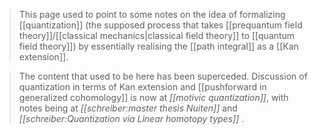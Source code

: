 
> This page used to point to some notes on the idea of formalizing [[quantization]] (the supposed process that takes [[prequantum field theory]]/[[classical mechanics|classical field theory]] to [[quantum field theory]]) by essentially realising the [[path integral]] as a [[Kan extension]].

> The content that used to be here has been superceded. Discussion of quantization in terms of Kan extension and [[pushforward in generalized cohomology]] is now at _[[motivic quantization]]_, with notes being at _[[schreiber:master thesis Nuiten]]_ and _[[schreiber:Quantization via Linear homotopy types]]_ .